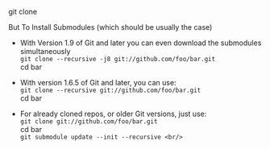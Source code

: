 


git clone <url>

But To Install Submodules (which should be usually the case)

* With Version 1.9 of Git and later you can even download the submodules simultaneously <br/>
`git clone --recursive -j8 git://github.com/foo/bar.git` <br/>
cd bar

* With version 1.6.5 of Git and later, you can use: <br/>
`git clone --recursive git://github.com/foo/bar.git` <br/>
cd bar

* For already cloned repos, or older Git versions, just use: <br/>
`git clone git://github.com/foo/bar.git` <br/>
cd bar <br/>
`git submodule update --init --recursive <br/>`























